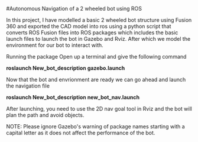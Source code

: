 
#Autonomous Navigation of a 2 wheeled bot using ROS 

In this project, I have modelled a basic 2 wheeled bot structure using Fusion 360 and exported the CAD model into ros using a python script that converts ROS Fusion files into ROS packages which includes the basic launch files to launch the bot in Gazebo and Rviz. After which we model the environment for our bot to interact with.


Running the package 
Open up a terminal and give the following command

**roslaunch New_bot_description gazebo.launch**

Now that the bot and envrionment are ready we can go ahead and launch the navigation file

**roslaunch New_bot_description new_bot_nav.launch**

After launching, you need to use the 2D nav goal tool in Rviz and the bot will plan the path and avoid objects. 

NOTE: Please ignore Gazebo's warning of package names starting with a capital letter as it does not affect the performance of the bot. 

